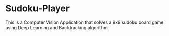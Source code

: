 # Sudoku-Player
This is a Computer Vision Application that solves a 9x9 sudoku board game using Deep Learning and Backtracking algorithm.
